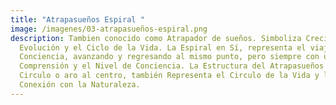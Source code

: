 ```yaml
---
title: "Atrapasueños Espiral "
image: /imagenes/03-atrapasueños-espiral.png
description: Tambien conocido como Atrapador de sueños. Simboliza Crecimiento,
  Evolución y el Ciclo de la Vida. La Espiral en Sí, representa el viaje de la
  Conciencia, avanzando y regresando al mismo punto, pero siempre con una Mayor
  Comprensión y el Nivel de Conciencia. La Estructura del Atrapasueños con su
  Circulo o aro al centro, también Representa el Circulo de la Vida y la
  Conexión con la Naturaleza.
---
```

